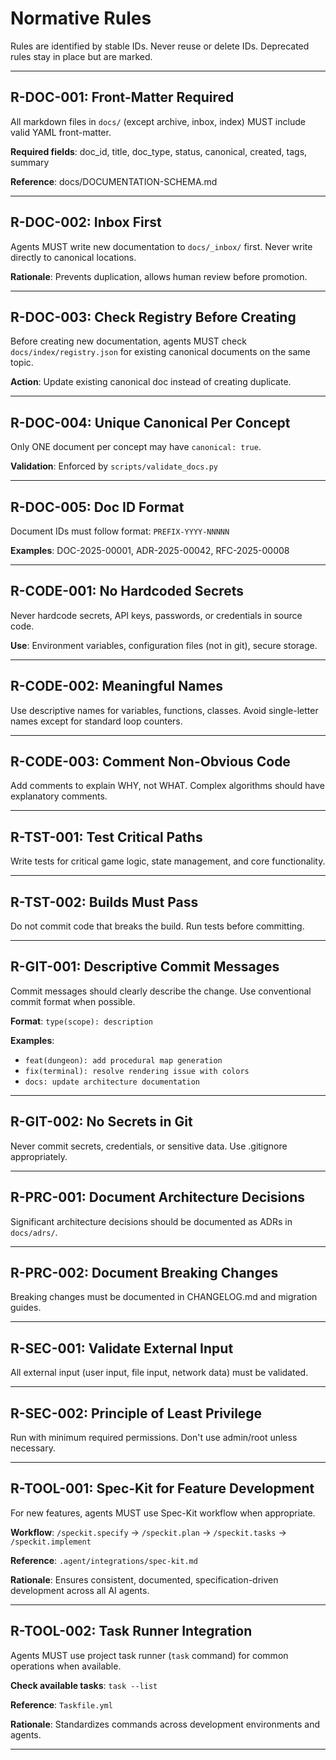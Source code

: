 # Normative Rules

Rules are identified by stable IDs. Never reuse or delete IDs. Deprecated rules stay in place but are marked.

---

## R-DOC-001: Front-Matter Required
All markdown files in `docs/` (except archive, inbox, index) MUST include valid YAML front-matter.

**Required fields**: doc_id, title, doc_type, status, canonical, created, tags, summary

**Reference**: docs/DOCUMENTATION-SCHEMA.md

---

## R-DOC-002: Inbox First
Agents MUST write new documentation to `docs/_inbox/` first. Never write directly to canonical locations.

**Rationale**: Prevents duplication, allows human review before promotion.

---

## R-DOC-003: Check Registry Before Creating
Before creating new documentation, agents MUST check `docs/index/registry.json` for existing canonical documents on the same topic.

**Action**: Update existing canonical doc instead of creating duplicate.

---

## R-DOC-004: Unique Canonical Per Concept
Only ONE document per concept may have `canonical: true`.

**Validation**: Enforced by `scripts/validate_docs.py`

---

## R-DOC-005: Doc ID Format
Document IDs must follow format: `PREFIX-YYYY-NNNNN`

**Examples**: DOC-2025-00001, ADR-2025-00042, RFC-2025-00008

---

## R-CODE-001: No Hardcoded Secrets
Never hardcode secrets, API keys, passwords, or credentials in source code.

**Use**: Environment variables, configuration files (not in git), secure storage.

---

## R-CODE-002: Meaningful Names
Use descriptive names for variables, functions, classes. Avoid single-letter names except for standard loop counters.

---

## R-CODE-003: Comment Non-Obvious Code
Add comments to explain WHY, not WHAT. Complex algorithms should have explanatory comments.

---

## R-TST-001: Test Critical Paths
Write tests for critical game logic, state management, and core functionality.

---

## R-TST-002: Builds Must Pass
Do not commit code that breaks the build. Run tests before committing.

---

## R-GIT-001: Descriptive Commit Messages
Commit messages should clearly describe the change. Use conventional commit format when possible.

**Format**: `type(scope): description`

**Examples**:
- `feat(dungeon): add procedural map generation`
- `fix(terminal): resolve rendering issue with colors`
- `docs: update architecture documentation`

---

## R-GIT-002: No Secrets in Git
Never commit secrets, credentials, or sensitive data. Use .gitignore appropriately.

---

## R-PRC-001: Document Architecture Decisions
Significant architecture decisions should be documented as ADRs in `docs/adrs/`.

---

## R-PRC-002: Document Breaking Changes
Breaking changes must be documented in CHANGELOG.md and migration guides.

---

## R-SEC-001: Validate External Input
All external input (user input, file input, network data) must be validated.

---

## R-SEC-002: Principle of Least Privilege
Run with minimum required permissions. Don't use admin/root unless necessary.

---

## R-TOOL-001: Spec-Kit for Feature Development
For new features, agents MUST use Spec-Kit workflow when appropriate.

**Workflow**: `/speckit.specify` → `/speckit.plan` → `/speckit.tasks` → `/speckit.implement`

**Reference**: `.agent/integrations/spec-kit.md`

**Rationale**: Ensures consistent, documented, specification-driven development across all AI agents.

---

## R-TOOL-002: Task Runner Integration
Agents MUST use project task runner (`task` command) for common operations when available.

**Check available tasks**: `task --list`

**Reference**: `Taskfile.yml`

**Rationale**: Standardizes commands across development environments and agents.

---
